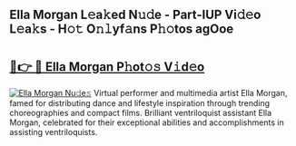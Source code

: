 ## Ella Morgan L𝚎a𝚔ed N𝚞𝚍e - Part-IUP Vi𝚍𝚎o L𝚎a𝚔s - H𝚘𝚝 O𝚗𝚕yf𝚊ns P𝚑𝚘tos agOoe

# <h2><a href="http://kff0htx.oniu.top/?m=Ella+Morgan">🔗👉 🔴 Ella Morgan P𝚑ot𝚘𝚜 V𝚒d𝚎o</a></h2>

[![Ella Morgan Nu𝚍e𝚜](https://i.imgur.com/0qMVB7G.gif)](http://kff0htx.oniu.top/?m=Ella+Morgan)
Virtual performer and multimedia artist Ella Morgan, famed for distributing dance and lifestyle inspiration through trending choreographies and compact films. Brilliant ventriloquist assistant Ella Morgan, celebrated for their exceptional abilities and accomplishments in assisting ventriloquists.  
